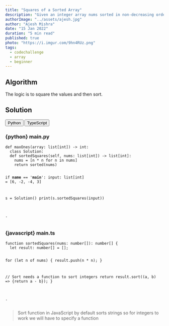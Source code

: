 ```yaml
---
title: "Squares of a Sorted Array"
description: "Given an integer array nums sorted in non-decreasing order, return an array of the squares of each number sorted in non-decreasing order."
authorImage: "../assets/ajesh.jpg"
author: "Ajesh Mishra"
date: "15 Jan 2022"
duration: "5 min read"
published: true
photo: "https://i.imgur.com/9hn4RUz.png"
tags:
  - codechallenge
  - array
  - beginner
---
```


<div id="article-header"></div>

## Algorithm

The logic is to square the values and then sort.

## Solution

<div class="select-language">
  <button class="language-button" onClick="showLanguage(0)">Python</button>
  <button class="language-button" onClick="showLanguage(1)">TypeScript</button>
</div>

<div class="solution-language">
<h3> {python} <span>main.py</span></h3>
<pre>
<code class="language-python">def maxOnes(array: list[int]) -> int:
  class Solution:
  def sortedSquares(self, nums: list[int]) -> list[int]:
    nums = [n * n for n in nums]
    return sorted(nums)


if __name__ == '__main__':
  input: list[int] = [6, -2, -4, 3]

  s = Solution()
  print(s.sortedSquares(input))

.</code>
</pre>
</div>

<div class="solution-language">
<h3> {javascript} <span>main.ts</span></h3>
<pre>
<code class="language-javascript">function sortedSquares(nums: number[]): number[] {
  let result: number[] = [];
  
  for (let n of nums) {
      result.push(n * n);
  }
  
  // Sort needs a function to sort integers
  return result.sort((a, b) => {return a - b});
}

.</code>
</pre>
</div>

> Sort function in JavaScript by default sorts strings so for integers to work we will have to specify a function

<div id="article-footer"></div>